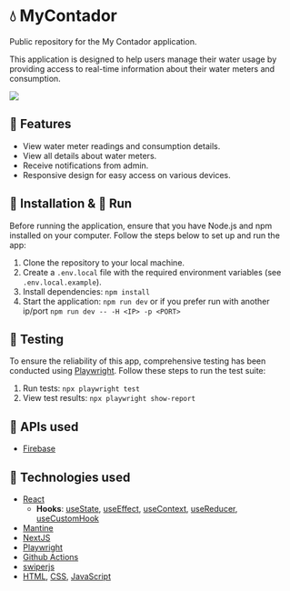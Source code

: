 # 💧 MyContador
Public repository for the My Contador application.

This application is designed to help users manage their water usage by providing access to real-time information about their water meters and consumption.

![](https://github.com/josew383/mycontador-app-public/blob/main/public/mycontadorDemo.gif)

## 🎯 Features

- View water meter readings and consumption details.
- View all details about water meters.
- Receive notifications from admin.
- Responsive design for easy access on various devices.

## 🔧 Installation & 🚀 Run

Before running the application, ensure that you have Node.js and npm installed on your computer. Follow the steps below to set up and run the app:

1. Clone the repository to your local machine.
2. Create a `.env.local` file with the required environment variables (see `.env.local.example`).
3. Install dependencies: `npm install`
4. Start the application: `npm run dev` or if you prefer run with another ip/port `npm run dev -- -H <IP> -p <PORT>`

## 🧪 Testing

To ensure the reliability of this app, comprehensive testing has been conducted using [Playwright](https://playwright.dev/). Follow these steps to run the test suite:

1. Run tests: `npx playwright test`
2. View test results: `npx playwright show-report`

## 🔗 APIs used

- [Firebase](https://firebase.google.com/)

## 🤖 Technologies used

- [React](https://reactjs.org/)
  - **Hooks**: [useState](https://react.dev/reference/react/useState), [useEffect](https://react.dev/reference/react/useEffect), [useContext](https://react.dev/docs/hooks-reference.html#usecontext), [useReducer](https://react.dev/docs/hooks-reference.html#usereducer), [useCustomHook](https://react.dev/learn/reusing-logic-with-custom-hooks#extracting-your-own-custom-hook-from-a-component)
- [Mantine](https://mantine.dev/)
- [NextJS](https://nextjs.org/)
- [Playwright](https://playwright.dev/)
- [Github Actions](https://docs.github.com/en/actions)
- [swiperjs](https://swiperjs.com/react)
- [HTML](https://developer.mozilla.org/en-US/docs/Web/HTML), [CSS](https://developer.mozilla.org/en-US/docs/Web/CSS), [JavaScript](https://developer.mozilla.org/en-US/docs/Web/JavaScript)
